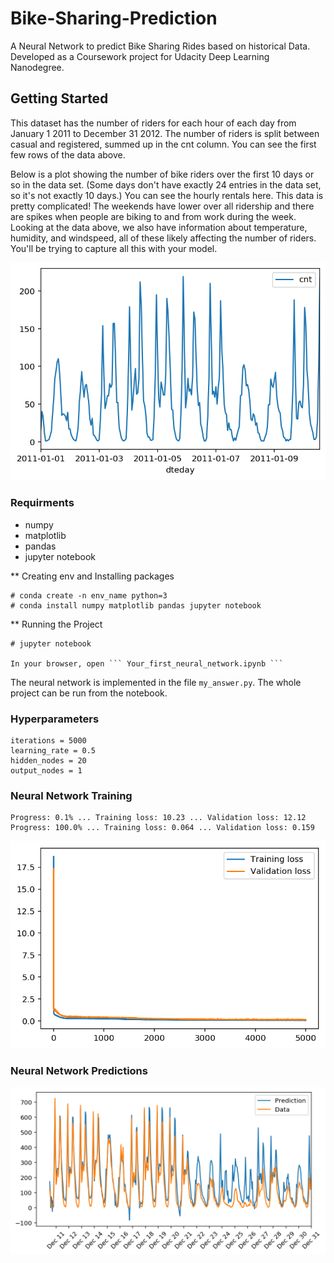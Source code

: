 # Bike-Sharing-Prediction
A Neural Network to predict Bike Sharing Rides based on historical Data. Developed as a Coursework project for Udacity Deep Learning Nanodegree.

## Getting Started   

This dataset has the number of riders for each hour of each day from January 1 2011 to December 31 2012. The number of riders is split between casual and registered, summed up in the cnt column. You can see the first few rows of the data above.

Below is a plot showing the number of bike riders over the first 10 days or so in the data set. (Some days don't have exactly 24 entries in the data set, so it's not exactly 10 days.) You can see the hourly rentals here. This data is pretty complicated! The weekends have lower over all ridership and there are spikes when people are biking to and from work during the week. Looking at the data above, we also have information about temperature, humidity, and windspeed, all of these likely affecting the number of riders. You'll be trying to capture all this with your model.

![Alt dataset](/assets/dataset.png)

### Requirments    

- numpy   
- matplotlib   
- pandas   
- jupyter notebook


** Creating env and Installing packages
```
# conda create -n env_name python=3
# conda install numpy matplotlib pandas jupyter notebook

```   
    

** Running the Project
```
# jupyter notebook   

In your browser, open ``` Your_first_neural_network.ipynb ```
```

The neural network is implemented in the file ``` my_answer.py ```. The whole project can be run from the notebook.


### Hyperparameters

```
iterations = 5000
learning_rate = 0.5
hidden_nodes = 20
output_nodes = 1     
```    

### Neural Network Training

```
Progress: 0.1% ... Training loss: 10.23 ... Validation loss: 12.12    
Progress: 100.0% ... Training loss: 0.064 ... Validation loss: 0.159
```

![Alt training](/assets/training.png)


### Neural Network Predictions

![Alt training](/assets/prediction.png)



